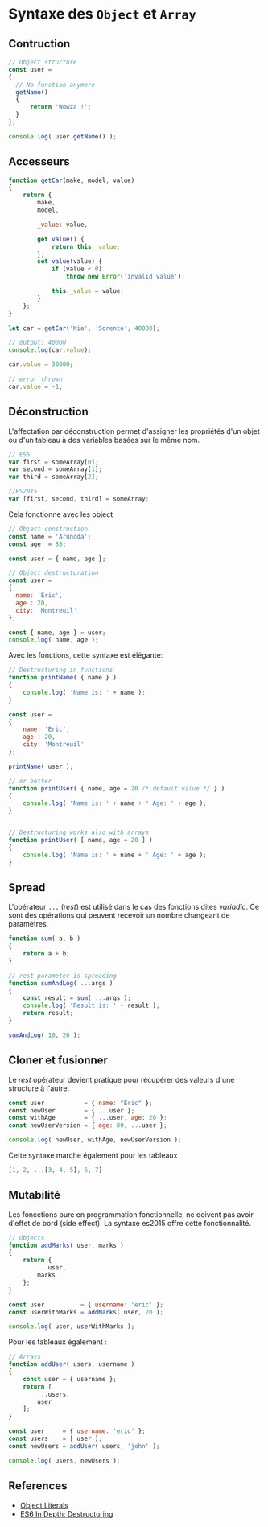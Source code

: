 # Syntaxe des `Object` et `Array`

## Contruction
```js
// Object structure
const user =
{
  // No function anymore
  getName()
  {
      return 'Wowza !';
  }
};

console.log( user.getName() );
```

## Accesseurs

```js
function getCar(make, model, value)
{
    return {
        make,
        model,

        _value: value,

        get value() {
            return this._value;
        },
        set value(value) {
            if (value < 0)
                throw new Error('invalid value');

            this._value = value;
        }
    };
}

let car = getCar('Kia', 'Sorento', 40000);

// output: 40000
console.log(car.value);

car.value = 30000;

// error thrown
car.value = -1;
```

## Déconstruction

L'affectation par déconstruction permet d'assigner les propriétés d'un objet ou d'un tableau à des variables basées sur le même nom.

```js
// ES5
var first = someArray[0];
var second = someArray[1];
var third = someArray[2];

//ES2015
var [first, second, third] = someArray;
```

Cela fonctionne avec les object
```js
// Object construction
const name = 'Arunoda';
const age  = 80;

const user = { name, age };

// Object destructuration
const user =
{
  name: 'Eric',
  age : 20,
  city: 'Montreuil'
};

const { name, age } = user;
console.log( name, age );
```

Avec les fonctions, cette syntaxe est élégante:

```js
// Destructuring in functions
function printName( { name } )
{
	console.log( 'Name is: ' + name );
}

const user =
{
	name: 'Eric',
	age : 20,
	city: 'Montreuil'
};

printName( user );

// or better
function printUser( { name, age = 20 /* default value */ } )
{
	console.log( 'Name is: ' + name + ' Age: ' + age );
}


// Destructuring works also with arrays
function printUser( [ name, age = 20 ] )
{
	console.log( 'Name is: ' + name + ' Age: ' + age );
}
```

## Spread

L'opérateur `...` (_rest_) est utilisé dans le cas des fonctions dites _variadic_. Ce sont des opérations qui peuvent recevoir un nombre changeant de paramètres.

```js
function sum( a, b )
{
	return a + b;
}

// rest parameter is spreading
function sumAndLog( ...args )
{
	const result = sum( ...args );
	console.log( 'Result is: ' + result );
	return result;
}

sumAndLog( 10, 20 );
```


## Cloner et fusionner

Le _rest_ opérateur devient pratique pour récupérer des valeurs d'une structure à l'autre.

```js
const user           = { name: "Eric" };
const newUser        = { ...user };
const withAge        = { ...user, age: 20 };
const newUserVersion = { age: 80, ...user };

console.log( newUser, withAge, newUserVersion );
```

Cette syntaxe marche également pour les tableaux

```js
[1, 2, ...[3, 4, 5], 6, 7]
```

## Mutabilité

Les foncctions pure en programmation fonctionnelle, ne doivent pas avoir d'effet de bord (side effect). La syntaxe es2015 offre cette fonctionnalité.

```js
// Objects
function addMarks( user, marks )
{
	return {
		...user,
		marks
	};
}

const user          = { username: 'eric' };
const userWithMarks = addMarks( user, 20 );

console.log( user, userWithMarks );
```

Pour les tableaux également :

```js
// Arrays
function addUser( users, username )
{
	const user = { username };
	return [
		...users,
		user
	];
}

const user     = { username: 'eric' };
const users    = [ user ];
const newUsers = addUser( users, 'john' );

console.log( users, newUsers );
```

## References

- [Object Literals](https://tutor.mantrajs.com/say-hello-to-ES2015/object-literals)
- [ES6 In Depth: Destructuring](https://hacks.mozilla.org/2015/05/es6-in-depth-destructuring/)
